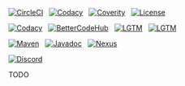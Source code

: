 [![CircleCI](https://img.shields.io/circleci/build/gh/dockerunit/dockerunit-core/master.svg?style=flat)](https://circleci.com/gh/dockerunit/dockerunit-core/tree/master)
&nbsp;
[![Codacy](https://img.shields.io/codacy/coverage/c152a56101134d439b1e8a005725df1e.svg?style=flat)](https://app.codacy.com/project/dockerunit/dockerunit-core/dashboard)
&nbsp;
[![Coverity](https://img.shields.io/coverity/scan/18573.svg?style=flat)](https://scan.coverity.com/projects/dockerunit-dockerunit-core)
&nbsp;
[![License](https://img.shields.io/github/license/dockerunit/dockerunit-core.svg?style=flat)](https://choosealicense.com/licenses/apache-2.0/)

[![Codacy](https://img.shields.io/codacy/grade/c152a56101134d439b1e8a005725df1e.svg?style=flat&label=codacy)](https://app.codacy.com/project/dockerunit/dockerunit-core/dashboard)
&nbsp;
[![BetterCodeHub](https://bettercodehub.com/edge/badge/dockerunit/dockerunit-core?branch=master)](https://bettercodehub.com/)
&nbsp;
[![LGTM](https://img.shields.io/lgtm/grade/java/github/dockerunit/dockerunit-core.svg?style=flat&label=lgtm)](https://lgtm.com/projects/g/dockerunit/dockerunit-core/context:java)
&nbsp;
[![LGTM](https://img.shields.io/lgtm/alerts/github/dockerunit/dockerunit-core.svg?style=flat&label=lgtm)](https://lgtm.com/projects/g/dockerunit/dockerunit-core/alerts)

[![Maven](https://img.shields.io/maven-central/v/com.github.dockerunit/dockerunit-core.svg?style=flat)](https://search.maven.org/search?q=g:com.github.dockerunit%20AND%20a:dockerunit-core&core=gav)
&nbsp;
[![Javadoc](https://javadoc.io/badge/com.github.dockerunit/dockerunit-core.svg)](https://www.javadoc.io/doc/com.github.dockerunit/dockerunit-core)
&nbsp;
[![Nexus](https://img.shields.io/nexus/s/https/oss.sonatype.org/com.github.dockerunit/dockerunit-core.svg?style=flat)](https://oss.sonatype.org/index.html#nexus-search;gav~com.github.dockerunit~dockerunit-core~~~)

[![Discord](https://img.shields.io/discord/587583543081959435.svg?style=flat)](https://discordapp.com/channels/587583543081959435/587583543081959437)

TODO

